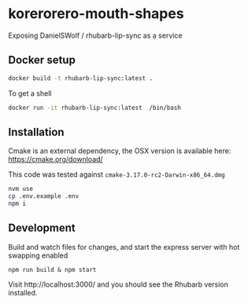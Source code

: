 # korerorero-mouth-shapes

Exposing DanielSWolf / rhubarb-lip-sync as a service

## Docker setup

```Bash
docker build -t rhubarb-lip-sync:latest . 
```

To get a shell
```Bash
docker run -it rhubarb-lip-sync:latest  /bin/bash   
```

## Installation

Cmake is an external dependency, the OSX version is available here: https://cmake.org/download/

This code was tested against `cmake-3.17.0-rc2-Darwin-x86_64.dmg`

```bash
nvm use
cp .env.example .env 
npm i
```

## Development

Build and watch files for changes, and start the express server with hot swapping enabled

```
npm run build & npm start
```

Visit http://localhost:3000/ and you should see the Rhubarb version installed.
